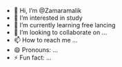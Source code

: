 - 👋 Hi, I’m @Zamaramalik
- 👀 I’m interested in study
- 🌱 I’m currently learning free lancing
- 💞️ I’m looking to collaborate on ...
- 📫 How to reach me ...
- 😄 Pronouns: ...
- ⚡ Fun fact: ...

<!---
Zamaramalik/Zamaramalik is a ✨ special ✨ repository because its `README.md` (this file) appears on your GitHub profile.
You can click the Preview link to take a look at your changes.
--->
